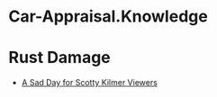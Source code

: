 # Car-Appraisal.Knowledge
# Rust Damage
- [A Sad Day for Scotty Kilmer Viewers](https://youtu.be/FskmzUubCzg)
